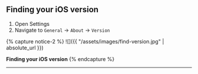 
## Finding your iOS version

1. Open Settings
1. Navigate to `General` -> `About` -> `Version`
  
{% capture notice-2 %}
![]({{ "/assets/images/find-version.jpg" | absolute_url }})

**Finding your iOS version**
{% endcapture %}

---


